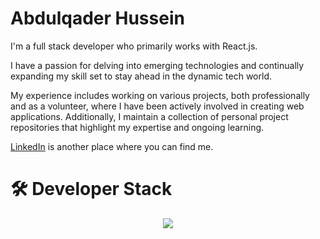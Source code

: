 <h1>Abdulqader Hussein</h1>
<p>I'm a full stack developer who primarily works with React.js.</p>

<p>I have a passion for delving into emerging technologies and continually expanding my skill set to stay ahead in the dynamic tech world.</p>

<p>My experience includes working on various projects, both professionally and as a volunteer, where I have been actively involved in creating web applications. Additionally, I maintain a collection of personal project repositories that highlight my expertise and ongoing learning.</p>

<p> <a href="https://www.linkedin.com/in/abdulqaderra/" target="_blank" >LinkedIn</a> is another place where you can find me.</p>
<h1>🛠  Developer Stack  </h1>
<p align="center">
  <a >
    <img src="https://skillicons.dev/icons?i=js,java,cpp,html,css,react,bootstrap,sass,tailwind,mysql,sqlite,firebase,postman,docker,git,github,gitlab" />
  </a>
</p>
